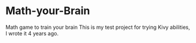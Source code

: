 # Math-your-Brain
Math game to train your brain
This is my test project for trying Kivy abilities, I wrote it 4 years ago.
